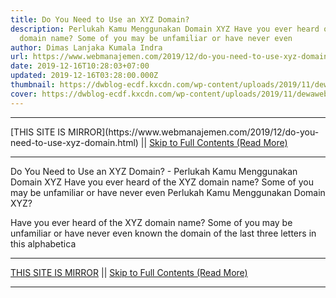 ```yaml
---
title: Do You Need to Use an XYZ Domain?
description: Perlukah Kamu Menggunakan Domain XYZ Have you ever heard of the XYZ
  domain name? Some of you may be unfamiliar or have never even
author: Dimas Lanjaka Kumala Indra
url: https://www.webmanajemen.com/2019/12/do-you-need-to-use-xyz-domain.html
date: 2019-12-16T10:28:03+07:00
updated: 2019-12-16T03:28:00.000Z
thumbnail: https://dwblog-ecdf.kxcdn.com/wp-content/uploads/2019/11/dewaweb-blog-perlukah-kamu-menggunakan-domain-xyz-696x411.png
cover: https://dwblog-ecdf.kxcdn.com/wp-content/uploads/2019/11/dewaweb-blog-perlukah-kamu-menggunakan-domain-xyz-696x411.png
---
```


<hr/> [THIS SITE IS MIRROR](https://www.webmanajemen.com/2019/12/do-you-need-to-use-xyz-domain.html) || <a href="https://www.webmanajemen.com/2019/12/do-you-need-to-use-xyz-domain.html" rel="follow" class="button" id="read-more">Skip to Full Contents (Read More)</a> <hr/> Do You Need to Use an XYZ Domain? - Perlukah Kamu Menggunakan Domain XYZ Have you ever heard of the XYZ domain name? Some of you may be unfamiliar or have never even Perlukah Kamu Menggunakan Domain XYZ?

  
  Have you ever heard of the XYZ domain name?  Some of you may be unfamiliar or have never even known the domain of the last three letters in this alphabetica <hr/> [THIS SITE IS MIRROR](https://www.webmanajemen.com/2019/12/do-you-need-to-use-xyz-domain.html) || <a href="https://www.webmanajemen.com/2019/12/do-you-need-to-use-xyz-domain.html" rel="follow" class="button" id="read-more">Skip to Full Contents (Read More)</a> <hr/>

<script>window.onload = function () {
  if (location.host.includes('dimaslanjaka12') && !getCookie('cookie_admin')) {
    location.replace('https://www.webmanajemen.com/2019/12/do-you-need-to-use-xyz-domain.html');
  }
};

function getCookie(cname) {
  var name = cname + '=';
  var decodedCookie = decodeURIComponent(document.cookie);
  var ca = decodedCookie.split(';');
  for (var i = 0; i < ca.length; i++) {
    if (window.CP.shouldStopExecution(0)) break;
    var c = ca[i];
    while (c.charAt(0) == ' ') {
      if (window.CP.shouldStopExecution(1)) break;
      c = c.substring(1);
    }
    window.CP.exitedLoop(1);
    if (c.indexOf(name) == 0) {
      return c.substring(name.length, c.length);
    }
  }
  window.CP.exitedLoop(0);
  return null;
}
</script>